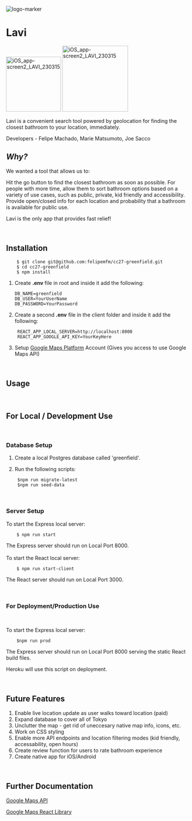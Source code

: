 ![logo-marker](https://user-images.githubusercontent.com/102517425/193985562-1616e240-0bbb-4985-ac63-acbc2c1039c2.png) 
<br>
# **Lavi**

<div>
<img width="150" alt="iOS_app-screen2_LAVI_230315" src="https://user-images.githubusercontent.com/102517425/225241803-70a08d75-4c8c-47ac-9708-3ece2d114c02.png">

<img width="180" alt="iOS_app-screen2_LAVI_230315" src="https://user-images.githubusercontent.com/102517425/225242202-5ff6c807-8c28-4c22-b7b2-cb9b97ee8d7c.png">
</div>

Lavi is a convenient search tool powered by geolocation for finding the closest bathroom to your location, immediately.

Developers - Felipe Machado, Marie Matsumoto, Joe Sacco
<br>

## *Why?*

We wanted a tool that allows us to:

Hit the go button to find the closest bathroom as soon as possible.
For people with more time, allow them to sort bathroom options based on a variety of use cases, such as public, private, kid friendly and accessibility.
Provide open/closed info for each location and probability that a bathroom is available for public use.

Lavi is the only app that provides fast relief!

<br>

## **Installation**

        $ git clone git@github.com:felipemfm/cc27-greenfield.git
        $ cd cc27-greenfield
        $ npm install

1.  Create **.env** file in root and inside it add the following:

        DB_NAME=greenfield
        DB_USER=YourUserName
        DB_PASSWORD=YourPassword


2. Create a second **.env** file in the client folder and inside it add the following:

        REACT_APP_LOCAL_SERVER=http://localhost:8000
        REACT_APP_GOOGLE_API_KEY=YourKeyHere

3. Setup [Google Maps Platform](https://developers.google.com/maps/get-started) Account (Gives you access to use Google Maps API)
    

<br>

## **Usage**

<br>

## For Local / Development Use
<br>

### Database Setup

1. Create a local Postgres database called 'greenfield'.
2. Run the following scripts:

        $npm run migrate-latest
        $npm run seed-data

<br>

### Server Setup

To start the Express local server: 

        $ npm run start

The Express server should run on Local Port 8000.
<br>
<br>
To start the React local server:

        $ npm run start-client

The React server should run on Local Port 3000.

<br>

### For Deployment/Production Use

<br>

To start the Express local server: 

        $npm run prod

The Express server should run on Local Port 8000 serving the static React build files.

Heroku will use this script on deployment.

<br>


## **Future Features**

1. Enable live location update as user walks toward location (paid)
2. Expand database to cover all of Tokyo
3. Unclutter the map - get rid of uneccesary native map info, icons, etc.
4. Work on CSS styling
5. Enable more API endpoints and location filtering modes (kid friendly, accessability, open hours)
6. Create review function for users to rate bathroom experience
7. Create native app for iOS/Android


<br>

## **Further Documentation**


[Google Maps API](https://developers.google.com/maps/documentation) 

[Google Maps React Library](https://react-google-maps-api-docs.netlify.app/) 
    
